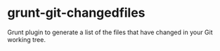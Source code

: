 grunt-git-changedfiles
======================

Grunt plugin to generate a list of the files that have changed in your Git working tree.